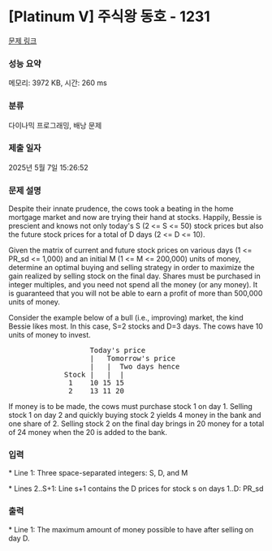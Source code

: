 # [Platinum V] 주식왕 동호 - 1231 

[문제 링크](https://www.acmicpc.net/problem/1231) 

### 성능 요약

메모리: 3972 KB, 시간: 260 ms

### 분류

다이나믹 프로그래밍, 배낭 문제

### 제출 일자

2025년 5월 7일 15:26:52

### 문제 설명

<p>Despite their innate prudence, the cows took a beating in the home mortgage market and now are trying their hand at stocks. Happily, Bessie is prescient and knows not only today's S (2 <= S <= 50) stock prices but also the future stock prices for a total of D days (2 <= D <= 10).</p>

<p>Given the matrix of current and future stock prices on various days (1 <= PR_sd <= 1,000) and an initial M (1 <= M <= 200,000) units of money, determine an optimal buying and selling strategy in order to maximize the gain realized by selling stock on the final day. Shares must be purchased in integer multiples, and you need not spend all the money (or any money). It is guaranteed that you will not be able to earn a profit of more than 500,000 units of money.</p>

<p>Consider the example below of a bull (i.e., improving) market, the kind Bessie likes most. In this case, S=2 stocks and D=3 days. The cows have 10 units of money to invest.</p>

<pre>                   Today's price
                   |   Tomorrow's price
                   |   |  Two days hence
             Stock |   |  | 
              1    10 15 15
              2    13 11 20
</pre>

<p>If money is to be made, the cows must purchase stock 1 on day 1. Selling stock 1 on day 2 and quickly buying stock 2 yields 4 money in the bank and one share of 2. Selling stock 2 on the final day brings in 20 money for a total of 24 money when the 20 is added to the bank.</p>

### 입력 

 <p>* Line 1: Three space-separated integers: S, D, and M</p>

<p>* Lines 2..S+1: Line s+1 contains the D prices for stock s on days 1..D: PR_sd</p>

### 출력 

 <p>* Line 1: The maximum amount of money possible to have after selling on day D.</p>

